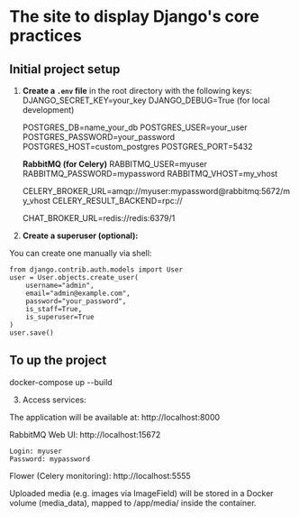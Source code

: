 # The site to display Django's core practices

## Initial project setup

1. **Create a `.env` file** in the root directory with the following keys:
    DJANGO_SECRET_KEY=your_key
    DJANGO_DEBUG=True (for local development)

    POSTGRES_DB=name_your_db
    POSTGRES_USER=your_user
    POSTGRES_PASSWORD=your_password
    POSTGRES_HOST=custom_postgres
    POSTGRES_PORT=5432

    ****RabbitMQ (for Celery)****
    RABBITMQ_USER=myuser
    RABBITMQ_PASSWORD=mypassword
    RABBITMQ_VHOST=my_vhost

    CELERY_BROKER_URL=amqp://myuser:mypassword@rabbitmq:5672/my_vhost
    CELERY_RESULT_BACKEND=rpc://

    CHAT_BROKER_URL=redis://redis:6379/1


2. **Create a superuser (optional):**

You can create one manually via shell:

```docker-compose exec web python manage.py shell
from django.contrib.auth.models import User
user = User.objects.create_user(
    username="admin",
    email="admin@example.com",
    password="your_password",
    is_staff=True,
    is_superuser=True
)
user.save()
```

## To up the project

docker-compose up --build

3. Access services:

The application will be available at: http://localhost:8000

RabbitMQ Web UI: http://localhost:15672

```
Login: myuser
Password: mypassword
```

Flower (Celery monitoring): http://localhost:5555

Uploaded media (e.g. images via ImageField) will be stored in a Docker volume (media_data), mapped to /app/media/ inside the container.

